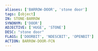 ```yaml
---
aliases: ['BARROW-DOOR', 'stone door']
tags: [object]
IN: STONE-BARROW
SYNONYM: ['DOOR']
ADJECTIVE: ['HUGE', 'STONE']
DESC: "stone door"
FLAGS: ['DOORBIT', 'NDESCBIT', 'OPENBIT']
ACTION: BARROW-DOOR-FCN
---
```

